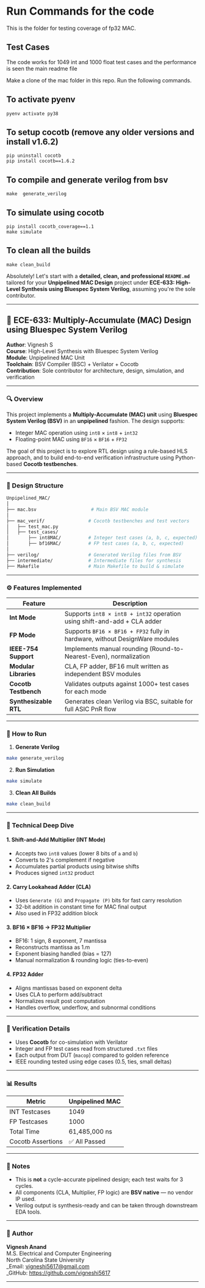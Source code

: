 # Run Commands for the code
This is the folder for testing coverage of fp32 MAC.

## Test Cases
The code works for 1049 int and 1000 float test cases and the performance is seen the main readme file


Make a clone of the mac folder in this repo. Run the following commands.
## To activate pyenv

```
pyenv activate py38
```

## To setup cocotb (remove any older versions and install v1.6.2)
```
pip uninstall cocotb
pip install cocotb==1.6.2
```

## To compile and generate verilog from bsv

```
make  generate_verilog
```

## To simulate using cocotb
```
pip install cocotb_coverage==1.1
make simulate 
```

## To clean all the builds
```
make clean_build
```





Absolutely! Let's start with a **detailed, clean, and professional `README.md`** tailored for your **Unpipelined MAC Design** project under **ECE-633: High-Level Synthesis using Bluespec System Verilog**, assuming you're the sole contributor.

---

## 📘 ECE-633: Multiply-Accumulate (MAC) Design using Bluespec System Verilog  
**Author**: Vignesh S  
**Course**: High-Level Synthesis with Bluespec System Verilog  
**Module**: Unpipelined MAC Unit  
**Toolchain**: BSV Compiler (BSC) + Verilator + Cocotb  
**Contribution**: Sole contributor for architecture, design, simulation, and verification

---

### 🔍 Overview

This project implements a **Multiply-Accumulate (MAC) unit** using **Bluespec System Verilog (BSV)** in an **unpipelined** fashion. The design supports:
- Integer MAC operation using `int8` × `int8` + `int32`
- Floating-point MAC using `BF16` × `BF16` + `FP32`  

The goal of this project is to explore RTL design using a rule-based HLS approach, and to build end-to-end verification infrastructure using Python-based **Cocotb testbenches**.

---

### 📐 Design Structure

```bash
Unpipelined_MAC/
│
├── mac.bsv                    # Main BSV MAC module
│
├── mac_verif/                # Cocotb testbenches and test vectors
│   ├── test_mac.py
│   ├── test_cases/
│       ├── int8MAC/          # Integer test cases (a, b, c, expected)
│       ├── bf16MAC/          # FP test cases (a, b, c, expected)
│
├── verilog/                  # Generated Verilog files from BSV
├── intermediate/             # Intermediate files for synthesis
├── Makefile                  # Main Makefile to build & simulate
```

---

### ⚙️ Features Implemented

| Feature                      | Description                                                                 |
|-----------------------------|-----------------------------------------------------------------------------|
| **Int Mode**                | Supports `int8 × int8 + int32` operation using shift-and-add + CLA adder   |
| **FP Mode**                 | Supports `BF16 × BF16 + FP32` fully in hardware, without DesignWare modules |
| **IEEE-754 Support**        | Implements manual rounding (Round-to-Nearest-Even), normalization           |
| **Modular Libraries**       | CLA, FP adder, BF16 mult written as independent BSV modules                |
| **Cocotb Testbench**        | Validates outputs against 1000+ test cases for each mode                    |
| **Synthesizable RTL**       | Generates clean Verilog via BSC, suitable for full ASIC PnR flow            |

---

### 🚀 How to Run

1. **Generate Verilog**
```bash
make generate_verilog
```

2. **Run Simulation**
```bash
make simulate
```

3. **Clean All Builds**
```bash
make clean_build
```

---

### 🧠 Technical Deep Dive

#### 1. Shift-and-Add Multiplier (INT Mode)
- Accepts two `int8` values (lower 8 bits of `a` and `b`)
- Converts to 2's complement if negative
- Accumulates partial products using bitwise shifts
- Produces signed `int32` product

#### 2. Carry Lookahead Adder (CLA)
- Uses `Generate (G)` and `Propagate (P)` bits for fast carry resolution
- 32-bit addition in constant time for MAC final output
- Also used in FP32 addition block

#### 3. BF16 × BF16 → FP32 Multiplier
- BF16: 1 sign, 8 exponent, 7 mantissa
- Reconstructs mantissa as 1.m
- Exponent biasing handled (bias = 127)
- Manual normalization & rounding logic (ties-to-even)

#### 4. FP32 Adder
- Aligns mantissas based on exponent delta
- Uses CLA to perform add/subtract
- Normalizes result post computation
- Handles overflow, underflow, and subnormal conditions

---

### 🧪 Verification Details

- Uses **Cocotb** for co-simulation with Verilator
- Integer and FP test cases read from structured `.txt` files
- Each output from DUT (`macop`) compared to golden reference
- IEEE rounding tested using edge cases (0.5, ties, small deltas)

---

### 📊 Results

| Metric              | Unpipelined MAC |
|---------------------|-----------------|
| INT Testcases       | 1049            |
| FP Testcases        | 1000            |
| Total Time          | 61,485,000 ns   |
| Cocotb Assertions   | ✅ All Passed    |

---

### 📌 Notes

- This is **not** a cycle-accurate pipelined design; each test waits for 3 cycles.
- All components (CLA, Multiplier, FP logic) are **BSV native** — no vendor IP used.
- Verilog output is synthesis-ready and can be taken through downstream EDA tools.

---

### 👤 Author

**Vignesh Anand**  
M.S. Electrical and Computer Engineering  
North Carolina State University  
_Email: vigneshi5617@gmail.com  
_GitHub: https://github.com/vigneshi5617  

---






